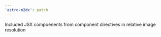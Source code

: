 ```yaml
---
'astro-m2dx': patch
---
```


Included JSX compoenents from component directives in relative image resolution
